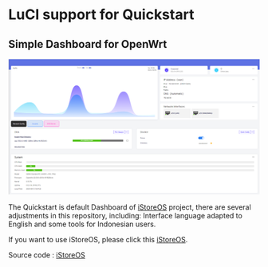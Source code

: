 # LuCI support for Quickstart

## Simple Dashboard for OpenWrt

<img alt="Preview" src="https://raw.githubusercontent.com/animegasan/mikwrt/main/preview/luci-app-quickstart.png"/>

The Quickstart is default Dashboard of <a href="http://www.alpinelinux.org" target="_blank">iStoreOS</a> project, there are several adjustments in this repository, including: Interface language adapted to English and some tools for Indonesian users.

If you want to use iStoreOS, please click this  <a href="http://www.alpinelinux.org" target="_blank">iStoreOS</a>.

Source code : [iStoreOS](https://github.com/istoreos/istoreos)

